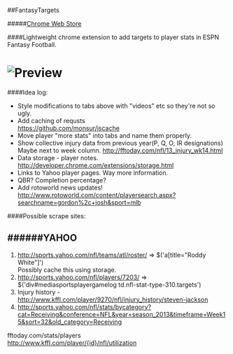 ##FantasyTargets  

#####[Chrome Web Store](https://chrome.google.com/webstore/detail/fantasy-targets/abmbpdhchbhhecbjhnhlnobeiihhjfpa?utm_campaign=en&utm_source=en-ha-na-us-bk-webstr&utm_medium=ha)

####Lightweight chrome extension to add targets to player stats in ESPN Fantasy Football.

![Preview](http://i.imgur.com/OnAVQo2.jpg)
==============

####Idea log: 
* Style modifications to tabs above with "videos" etc so they're not so ugly.
* Add caching of requsts  
        https://github.com/monsur/jscache  
* Move player "more stats" into tabs and name them properly.
* Show collective injury data  from previous year(P, Q, O, IR designations) Maybe next to week column.
        http://fftoday.com/nfl/13_injury_wk14.html
* Data storage - player notes.
        http://developer.chrome.com/extensions/storage.html
* Links to Yahoo player pages. Way more information.
* QBR? Completion percentage? 
* Add rotoworld news updates!
       http://www.rotoworld.com/content/playersearch.aspx?searchname=gordon%2c+josh&sport=mlb


####Possible scrape sites:  

######YAHOO  
-----  
1. http://sports.yahoo.com/nfl/teams/atl/roster/ => $('a[title="Roddy White"]')  
        Possibly cache this using storage.
2. http://sports.yahoo.com/nfl/players/7203/ => $('div#mediasportsplayergamelog td.nfl-stat-type-310.targets')  
3. Injury history - http://www.kffl.com/player/9270/nfl/injury_history/steven-jackson
4. http://sports.yahoo.com/nfl/stats/bycategory?cat=Receiving&conference=NFL&year=season_2013&timeframe=Week15&sort=32&old_category=Receiving

fftoday.com/stats/players  
http://www.kffl.com/player/{id}/nfl/utilization  



